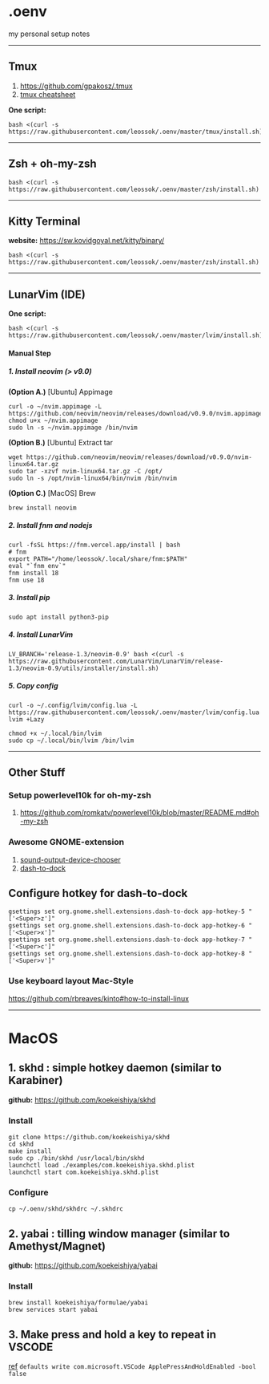 # .oenv
my personal setup notes

_______________________

## Tmux
1. https://github.com/gpakosz/.tmux
2. [tmux cheatsheet](https://tmuxcheatsheet.com/)

**One script:**
```
bash <(curl -s https://raw.githubusercontent.com/leossok/.oenv/master/tmux/install.sh)
```
_______________________

## Zsh + oh-my-zsh
```
bash <(curl -s https://raw.githubusercontent.com/leossok/.oenv/master/zsh/install.sh)
```

_______________________

## Kitty Terminal
**website:** https://sw.kovidgoyal.net/kitty/binary/
```
bash <(curl -s https://raw.githubusercontent.com/leossok/.oenv/master/zsh/install.sh)
```

_______________________

## LunarVim  (IDE)

**One script:**
```
bash <(curl -s https://raw.githubusercontent.com/leossok/.oenv/master/lvim/install.sh)
```

#### Manual Step
##### 1. Install neovim (> v9.0)
**(Option A.)** [Ubuntu] Appimage
```
curl -o ~/nvim.appimage -L https://github.com/neovim/neovim/releases/download/v0.9.0/nvim.appimage
chmod u+x ~/nvim.appimage
sudo ln -s ~/nvim.appimage /bin/nvim
```
**(Option B.)** [Ubuntu] Extract tar
```
wget https://github.com/neovim/neovim/releases/download/v0.9.0/nvim-linux64.tar.gz
sudo tar -xzvf nvim-linux64.tar.gz -C /opt/
sudo ln -s /opt/nvim-linux64/bin/nvim /bin/nvim
```
**(Option C.)** [MacOS] Brew
```
brew install neovim
```

##### 2. Install fnm and nodejs
```
curl -fsSL https://fnm.vercel.app/install | bash
# fnm
export PATH="/home/leossok/.local/share/fnm:$PATH"
eval "`fnm env`"
fnm install 18
fnm use 18
```

##### 3. Install pip
```
sudo apt install python3-pip
```

##### 4. Install LunarVim
```
LV_BRANCH='release-1.3/neovim-0.9' bash <(curl -s https://raw.githubusercontent.com/LunarVim/LunarVim/release-1.3/neovim-0.9/utils/installer/install.sh)
```

##### 5. Copy config
```
curl -o ~/.config/lvim/config.lua -L https://raw.githubusercontent.com/leossok/.oenv/master/lvim/config.lua
lvim +Lazy

chmod +x ~/.local/bin/lvim
sudo cp ~/.local/bin/lvim /bin/lvim
```
_______________________

## Other Stuff

### Setup powerlevel10k for oh-my-zsh
1. https://github.com/romkatv/powerlevel10k/blob/master/README.md#oh-my-zsh

### Awesome GNOME-extension
1. [sound-output-device-chooser](https://extensions.gnome.org/extension/906/sound-output-device-chooser/) 
2. [dash-to-dock](https://extensions.gnome.org/extension/307/dash-to-dock/) 

## Configure hotkey for dash-to-dock
```
gsettings set org.gnome.shell.extensions.dash-to-dock app-hotkey-5 "['<Super>z']"
gsettings set org.gnome.shell.extensions.dash-to-dock app-hotkey-6 "['<Super>x']"
gsettings set org.gnome.shell.extensions.dash-to-dock app-hotkey-7 "['<Super>c']"
gsettings set org.gnome.shell.extensions.dash-to-dock app-hotkey-8 "['<Super>v']"
```
### Use keyboard layout Mac-Style
https://github.com/rbreaves/kinto#how-to-install-linux

_______________________

# MacOS
## 1. skhd : simple hotkey daemon (similar to Karabiner)
**github:** https://github.com/koekeishiya/skhd
### Install
```
git clone https://github.com/koekeishiya/skhd
cd skhd
make install
sudo cp ./bin/skhd /usr/local/bin/skhd
launchctl load ./examples/com.koekeishiya.skhd.plist
launchctl start com.koekeishiya.skhd.plist
```
### Configure
```
cp ~/.oenv/skhd/skhdrc ~/.skhdrc
```
## 2. yabai : tilling window manager (similar to Amethyst/Magnet)
**github:** https://github.com/koekeishiya/yabai
### Install
```
brew install koekeishiya/formulae/yabai
brew services start yabai
```
## 3. Make press and hold a key to repeat in VSCODE
[ref](https://stackoverflow.com/questions/39972335/how-do-i-press-and-hold-a-key-and-have-it-repeat-in-vscode) 
`defaults write com.microsoft.VSCode ApplePressAndHoldEnabled -bool false`

